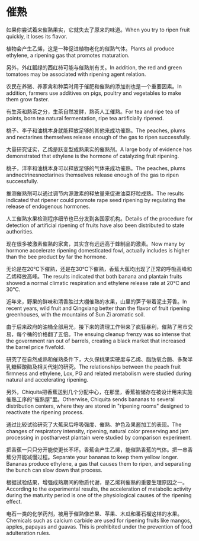 # 催熟

<p><span class="chinese">如果你尝试着来催熟果实，它就失去了原来的味道。</span><span class="english">When you try to ripen fruit quickly, it loses its flavor.</span></p>

<p><span class="chinese">植物会产生乙烯，这是一种促进植物老化的催熟气体。</span><span class="english">Plants all produce ethylene, a ripening gas that promotes maturation.</span></p>

<p><span class="chinese">另外，外红瓤绿的西红柿可能与催熟剂有关。</span><span class="english">In addition, the red and green tomatoes may be associated with ripening agent relation.</span></p>

<p><span class="chinese">农民在养猪、养家禽和种菜时用于催肥和催熟的添加剂也是一个重要因素。</span><span class="english">In addition, farmers use additives on pigs, poultry and vegetables to make them grow faster.</span></p>

<p><span class="chinese">有生茶和熟茶之分，生茶自然发酵，熟茶人工催熟。</span><span class="english">For tea and ripe tea of points, born tea natural fermentation, ripe tea artificially ripened.</span></p>

<p><span class="chinese">桃子、李子和油桃本身就能释放足够的其他来成功催熟。</span><span class="english">The peaches, plums and nectarines themselves release enough of the gas to ripen successfully.</span></p>

<p><span class="chinese">大量研究证实，乙烯是跃变型成熟果实的催熟剂。</span><span class="english">A large body of evidence has demonstrated that ethylene is the hormone of catalyzing fruit ripening.</span></p>

<p><span class="chinese">桃子，洋李和油桃本身可以释放足够的气体来成功催熟。</span><span class="english">The peaches, plums andnectrinesnectarines themselves release enough of the gas to ripen successfully.</span></p>

<p><span class="chinese">推测催熟剂可以通过调节内源激素的释放量来促进油菜籽粒成熟。</span><span class="english">The results indicated that ripener could promote rape seed ripening by regulating the release of endogenous hormones.</span></p>

<p><span class="chinese">人工催熟水果检测程序细节也已分发到各国家机构。</span><span class="english">Details of the procedure for detection of artificial ripening of fruits have also been distributed to state authorities.</span></p>

<p><span class="chinese">现在很多被激素催熟的家禽，其实含有远远高于蜂制品的激素。</span><span class="english">Now many by hormone accelerate ripening domesticated fowl, actually includes is higher than the bee product by far the hormone.</span></p>

<p><span class="chinese">无论是在20℃下催熟，还是在30℃下催熟，香蕉大蕉均出现了正常的呼吸高峰和乙烯释放高峰。</span><span class="english">The results indicated that both banana and plantain fruits showed a normal climatic respiration and ethylene release rate at 20℃ and 30℃.</span></p>

<p><span class="chinese">近年来，野果的鲜味和清香胜过大棚催熟的水果，山里的笋子带着泥土芳香。</span><span class="english">In recent years, wild fruit and Qingxiang better than the flavor of fruit ripening greenhouses, with the mountains of Sun Zi aromatic soil.</span></p>

<p><span class="chinese">由于后来政府的油桶全部用光，接下来的清理工作带来了疯狂暴利，催熟了黑市交易，每个桶的价格翻了五倍。</span><span class="english">The ensuing cleanup frenzy was so intense that the government ran out of barrels, creating a black market that increased the barrel price fivefold.</span></p>

<p><span class="chinese">研究了在自然成熟和催熟条件下，大久保桃果实硬度与乙烯、脂肪氧合酶、多聚半乳糖醛酸酶及相关代谢的研究。</span><span class="english">The relationships between the peach fruit firmness and ethylene, Lox, PG and related metabolism were studied during natural and accelerating ripening.</span></p>

<p><span class="chinese">另外，Chiquita把香蕉送到几个分配中心，在那里，香蕉被储存在被设计用来实施催熟工序的“催熟屋”里。</span><span class="english">Otherwise, Chiquita sends bananas to several distribution centers, where they are stored in "ripening rooms" designed to reactivate the ripening process.</span></p>

<p><span class="chinese">通过比较试验研究了大蕉采后呼吸强度、催熟、护色及果酱加工的表现。</span><span class="english">The changes of respiratory intensity, ripening, natural color preserving and jam processing in postharvest plantain were studied by comparison experiment.</span></p>

<p><span class="chinese">把香蕉一只只分开能使更长不坏。香蕉会产生乙烯，能催熟香蕉的气体。把一串香蕉分开能减慢过程。</span><span class="english">Separate your bananas to keep them yellow longer. Bananas produce ethylene, a gas that causes them to ripen, and separating the bunch can slow down that process.</span></p>

<p><span class="chinese">根据试验结果，增强成熟期间的物质代谢，是乙烯利催熟的重要生理原因之一。</span><span class="english">According to the experimental results, the acceleration of metabolic activity during the maturity period is one of the physiological causes of the ripening effect.</span></p>

<p><span class="chinese">电石一类的化学药剂，被用于催熟像芒果、苹果、木瓜和番石榴这样的水果。</span><span class="english">Chemicals such as calcium carbide are used for ripening fruits like mangos, apples, papayas and guavas. This is prohibited under the prevention of food adulteration rules.</span></p>

